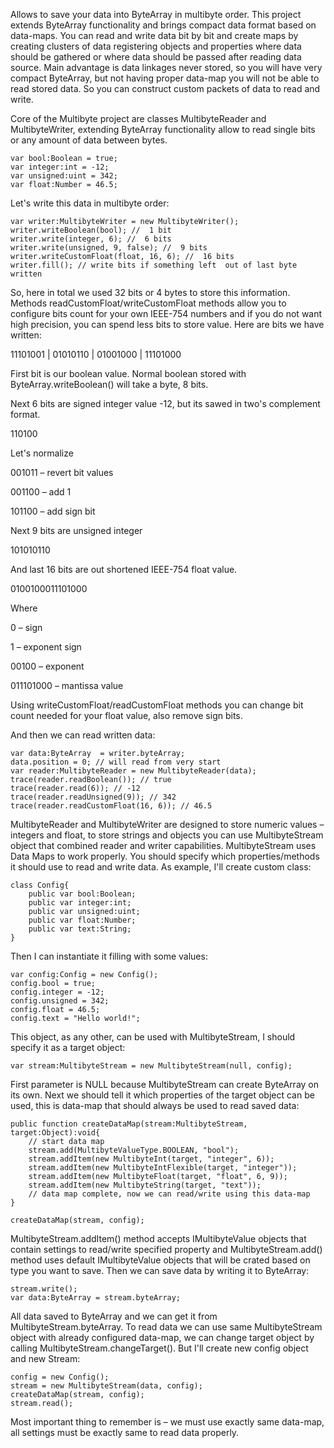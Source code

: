 Allows to save your data into ByteArray in multibyte order.
This project extends ByteArray functionality and brings compact data format based on data-maps. You can read and write data bit by bit and create maps by creating clusters of data registering objects and properties where data should be gathered or where data should be passed after reading data source. Main advantage is data linkages never stored, so you will have very compact ByteArray, but not having proper data-map you will not be able to read stored data. So you can construct custom packets of data to read and write.

Core of the Multibyte project are classes MultibyteReader and MultibyteWriter, extending ByteArray functionality allow to read single bits or any amount of data between bytes.
```
var bool:Boolean = true;
var integer:int = -12;
var unsigned:uint = 342;
var float:Number = 46.5;
```
Let's write this data in multibyte order:
```
var writer:MultibyteWriter = new MultibyteWriter();
writer.writeBoolean(bool); //  1 bit
writer.write(integer, 6); //  6 bits
writer.write(unsigned, 9, false); //  9 bits
writer.writeCustomFloat(float, 16, 6); //  16 bits
writer.fill(); // write bits if something left  out of last byte written
```
So, here in total we used 32 bits or 4 bytes to store this information.  Methods readCustomFloat/writeCustomFloat methods allow you to configure bits count for your own IEEE-754 numbers and if you do not want high precision, you can spend less bits to store value.
Here are bits we have written:

11101001 | 01010110 | 01001000 | 11101000

First bit is our boolean value. Normal boolean stored with ByteArray.writeBoolean() will take a byte, 8 bits.

Next 6 bits are signed integer value -12, but its sawed in two's complement format.

110100

Let's normalize

001011 – revert bit values

001100 – add 1

101100 – add sign bit

Next 9 bits are unsigned integer

101010110

And last 16 bits are out shortened IEEE-754 float value.

0100100011101000

Where

0 – sign

1 – exponent sign

00100 – exponent

011101000 – mantissa value

Using writeCustomFloat/readCustomFloat methods you can change bit count needed for your float value, also remove sign bits.



And then we can read written data:
```
var data:ByteArray  = writer.byteArray;
data.position = 0; // will read from very start
var reader:MultibyteReader = new MultibyteReader(data);
trace(reader.readBoolean()); // true
trace(reader.read(6)); // -12
trace(reader.readUnsigned(9)); // 342
trace(reader.readCustomFloat(16, 6)); // 46.5
```
MultibyteReader and MultibyteWriter are designed to store numeric values – integers and float, to store strings and objects you can use MultibyteStream object that combined reader and writer capabilities.  MultibyteStream uses Data Maps to work properly. You should specify which properties/methods it should use to read and write data.
As example, I'll create custom class:
```
class Config{
	public var bool:Boolean;
	public var integer:int;
	public var unsigned:uint;
	public var float:Number;
	public var text:String;
}
```
Then I can instantiate it filling with some values:
```
var config:Config = new Config();
config.bool = true;
config.integer = -12;
config.unsigned = 342;
config.float = 46.5;
config.text = "Hello world!";
```
This object, as any other, can be used with MultibyteStream, I should specify it as a target object:
```
var stream:MultibyteStream = new MultibyteStream(null, config);
```
First parameter is NULL because MultibyteStream can create ByteArray on its own. Next we should tell it which properties of the target object can be used, this is data-map that should always be used to read saved data:
```
public function createDataMap(stream:MultibyteStream, target:Object):void{
	// start data map
	stream.add(MultibyteValueType.BOOLEAN, "bool");
	stream.addItem(new MultibyteInt(target, "integer", 6));
	stream.addItem(new MultibyteIntFlexible(target, "integer"));
	stream.addItem(new MultibyteFloat(target, "float", 6, 9));
	stream.addItem(new MultibyteString(target, "text"));
	// data map complete, now we can read/write using this data-map
}

createDataMap(stream, config);
```
MultibyteStream.addItem() method accepts IMultibyteValue objects that contain settings to read/write specified property and MultibyteStream.add() method uses default IMultibyteValue objects that will be crated based on type you want to save.
Then we can save data by writing it to ByteArray:
```
stream.write();
var data:ByteArray = stream.byteArray;
```
All data saved to ByteArray and we can get it from MultibyteStream.byteArray. To read data we can use same MultibyteStream object with already configured data-map, we can change target object by calling MultibyteStream.changeTarget(). But I'll create new config object and new Stream:
```
config = new Config();
stream = new MultibyteStream(data, config);
createDataMap(stream, config);
stream.read();
```
Most important thing to remember is – we must use exactly same data-map, all settings must be exactly same to read data properly.